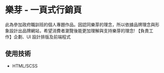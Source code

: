 # 樂芽 - 一頁式行銷頁

此為參加政府職訓班的個人專題作品。因認同樂芽的理念，所以依據品牌理念與形象設計出品牌網站，希望消費者瀏覽後能更加理解與支持樂芽的理念!
【負責工作】企劃、UI 設計排版及前端程式

## 使用技術

- HTML/SCSS
